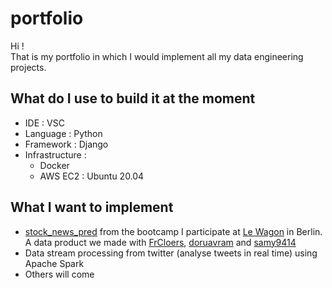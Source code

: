 # portfolio
Hi !  
That is my portfolio in which I would implement all my data engineering projects.

## What do I use to build it at the moment
- IDE : VSC
- Language : Python
- Framework : Django
- Infrastructure : 
  - Docker
  - AWS EC2 : Ubuntu 20.04
  
## What I want to implement
- [stock_news_pred](https://github.com/freddo1503/stock_news_pred) from the bootcamp I participate at [Le Wagon](https://www.lewagon.com/berlin/data-science-course/full-time) in Berlin. A data product we made with [FrCloers](https://github.com/FrCloers), [doruavram](https://github.com/doruavram) and [samy9414](https://github.com/samy9414)
- Data stream processing from twitter (analyse tweets in real time) using Apache Spark
- Others will come
